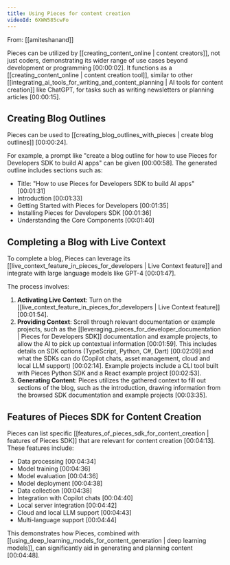```yaml
---
title: Using Pieces for content creation
videoId: 6XWW585cwFo
---
```


From: [[amiteshanand]] <br/> 

Pieces can be utilized by [[creating_content_online | content creators]], not just coders, demonstrating its wider range of use cases beyond development or programming <a class="yt-timestamp" data-t="00:00:02">[00:00:02]</a>. It functions as a [[creating_content_online | content creation tool]], similar to other [[integrating_ai_tools_for_writing_and_content_planning | AI tools for content creation]] like ChatGPT, for tasks such as writing newsletters or planning articles <a class="yt-timestamp" data-t="00:00:15">[00:00:15]</a>.

## Creating Blog Outlines
Pieces can be used to [[creating_blog_outlines_with_pieces | create blog outlines]] <a class="yt-timestamp" data-t="00:00:24">[00:00:24]</a>.

For example, a prompt like "create a blog outline for how to use Pieces for Developers SDK to build AI apps" can be given <a class="yt-timestamp" data-t="00:00:58">[00:00:58]</a>. The generated outline includes sections such as:
*   Title: "How to use Pieces for Developers SDK to build AI apps" <a class="yt-timestamp" data-t="00:01:31">[00:01:31]</a>
*   Introduction <a class="yt-timestamp" data-t="00:01:33">[00:01:33]</a>
*   Getting Started with Pieces for Developers <a class="yt-timestamp" data-t="00:01:35">[00:01:35]</a>
*   Installing Pieces for Developers SDK <a class="yt-timestamp" data-t="00:01:36">[00:01:36]</a>
*   Understanding the Core Components <a class="yt-timestamp" data-t="00:01:40">[00:01:40]</a>

## Completing a Blog with Live Context
To complete a blog, Pieces can leverage its [[live_context_feature_in_pieces_for_developers | Live Context feature]] and integrate with large language models like GPT-4 <a class="yt-timestamp" data-t="00:01:47">[00:01:47]</a>.

The process involves:
1.  **Activating Live Context**: Turn on the [[live_context_feature_in_pieces_for_developers | Live Context feature]] <a class="yt-timestamp" data-t="00:01:54">[00:01:54]</a>.
2.  **Providing Context**: Scroll through relevant documentation or example projects, such as the [[leveraging_pieces_for_developer_documentation | Pieces for Developers SDK]] documentation and example projects, to allow the AI to pick up contextual information <a class="yt-timestamp" data-t="00:01:59">[00:01:59]</a>. This includes details on SDK options (TypeScript, Python, C#, Dart) <a class="yt-timestamp" data-t="00:02:09">[00:02:09]</a> and what the SDKs can do (Copilot chats, asset management, cloud and local LLM support) <a class="yt-timestamp" data-t="00:02:14">[00:02:14]</a>. Example projects include a CLI tool built with Pieces Python SDK and a React example project <a class="yt-timestamp" data-t="00:02:53">[00:02:53]</a>.
3.  **Generating Content**: Pieces utilizes the gathered context to fill out sections of the blog, such as the introduction, drawing information from the browsed SDK documentation and example projects <a class="yt-timestamp" data-t="00:03:35">[00:03:35]</a>.

## Features of Pieces SDK for Content Creation
Pieces can list specific [[features_of_pieces_sdk_for_content_creation | features of Pieces SDK]] that are relevant for content creation <a class="yt-timestamp" data-t="00:04:13">[00:04:13]</a>. These features include:
*   Data processing <a class="yt-timestamp" data-t="00:04:34">[00:04:34]</a>
*   Model training <a class="yt-timestamp" data-t="00:04:36">[00:04:36]</a>
*   Model evaluation <a class="yt-timestamp" data-t="00:04:36">[00:04:36]</a>
*   Model deployment <a class="yt-timestamp" data-t="00:04:38">[00:04:38]</a>
*   Data collection <a class="yt-timestamp" data-t="00:04:38">[00:04:38]</a>
*   Integration with Copilot chats <a class="yt-timestamp" data-t="00:04:40">[00:04:40]</a>
*   Local server integration <a class="yt-timestamp" data-t="00:04:42">[00:04:42]</a>
*   Cloud and local LLM support <a class="yt-timestamp" data-t="00:04:43">[00:04:43]</a>
*   Multi-language support <a class="yt-timestamp" data-t="00:04:44">[00:04:44]</a>

This demonstrates how Pieces, combined with [[using_deep_learning_models_for_content_generation | deep learning models]], can significantly aid in generating and planning content <a class="yt-timestamp" data-t="00:04:48">[00:04:48]</a>.